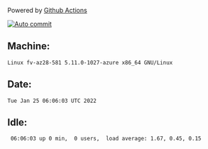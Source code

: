 Powered by [Github Actions](https://github.com/features/actions)

[![Auto commit](https://github.com/gyfary/workstation/workflows/Auto%20commit/badge.svg)](https://github.com/gyfary/workstation/actions?query=workflow%3A%22Auto+commit%22)

## Machine:
```
Linux fv-az28-581 5.11.0-1027-azure x86_64 GNU/Linux
```
## Date:
```
Tue Jan 25 06:06:03 UTC 2022
```
## Idle:
```
 06:06:03 up 0 min,  0 users,  load average: 1.67, 0.45, 0.15
```
